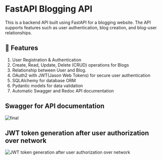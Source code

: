 # FastAPI Blogging API
This is a backend API built using FastAPI for a blogging website. The API supports features such as user authentication, blog creation, and blog-user relationships.

## 🚀 Features
1) User Registration & Authentication
2) Create, Read, Update, Delete (CRUD) operations for Blogs
3) Relationship between User and Blog.
4) OAuth2 with JWT(Jason Web Tokens) for secure user authentication
5) SQLAlchemy for database ORM
6) Pydantic models for data validation
7) Automatic Swagger and Redoc API documentation


## Swagger for API documentation
![final](https://github.com/user-attachments/assets/88d7a2a4-c2b0-4733-85be-56a889b1645d)



## JWT token generation after user authorization over network
![JWT token generation after user authorization over network](https://github.com/user-attachments/assets/15c73252-4436-451f-a6bd-4bb767981f62)

 
